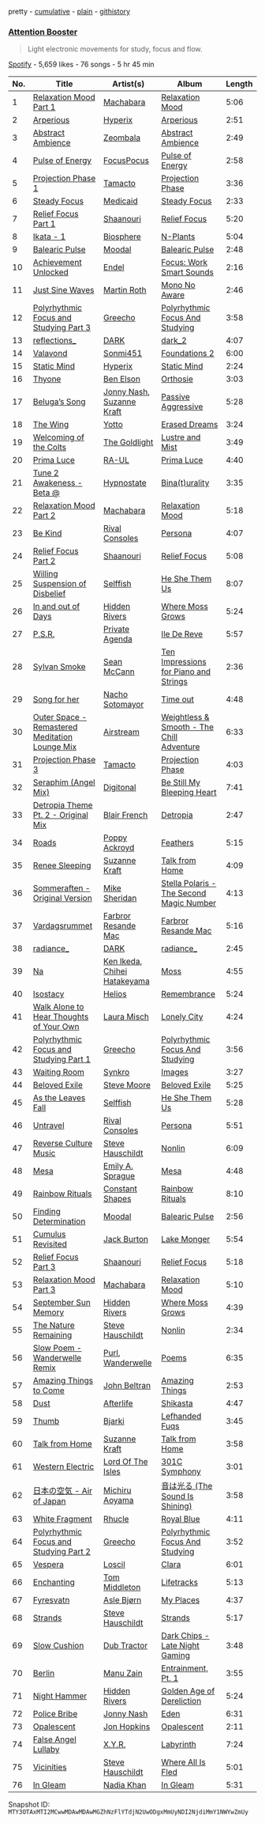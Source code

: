 pretty - [cumulative](/playlists/cumulative/37i9dQZF1DX1SBMQfWoBV6.md) - [plain](/playlists/plain/37i9dQZF1DX1SBMQfWoBV6) - [githistory](https://github.githistory.xyz/mackorone/spotify-playlist-archive/blob/main/playlists/plain/37i9dQZF1DX1SBMQfWoBV6)

### [Attention Booster](https://open.spotify.com/playlist/37i9dQZF1DX1SBMQfWoBV6)

> Light electronic movements for study, focus and flow.

[Spotify](https://open.spotify.com/user/spotify) - 5,659 likes - 76 songs - 5 hr 45 min

| No. | Title | Artist(s) | Album | Length |
|---|---|---|---|---|
| 1 | [Relaxation Mood Part 1](https://open.spotify.com/track/1ITXk2XtlXEEJIjPaYxeHC) | [Machabara](https://open.spotify.com/artist/5OQe8EsRkxUlaeJ8sESTyK) | [Relaxation Mood](https://open.spotify.com/album/4oLFR8aCQj1GECAdnFhuFY) | 5:06 |
| 2 | [Arperious](https://open.spotify.com/track/6NpymTa0H0DXNQcfGBSb9M) | [Hyperix](https://open.spotify.com/artist/2vlHxzMM3LDROyxBioXC2Q) | [Arperious](https://open.spotify.com/album/5rxLM3dUbhXaItPpAsnKbh) | 2:51 |
| 3 | [Abstract Ambience](https://open.spotify.com/track/7hnCKEU2LpfD3tkfgEhnKF) | [Zeombala](https://open.spotify.com/artist/1ERLT1kdPcQocPENfka9M8) | [Abstract Ambience](https://open.spotify.com/album/5067Ai9GOj6ROHmVhUX3mn) | 2:49 |
| 4 | [Pulse of Energy](https://open.spotify.com/track/1iXrptWumZpCohHlTE1ct2) | [FocusPocus](https://open.spotify.com/artist/3PvDMOBR3e0OLBKbEU8V2k) | [Pulse of Energy](https://open.spotify.com/album/4c5VV5hL4mPGqtXgar92Lf) | 2:58 |
| 5 | [Projection Phase 1](https://open.spotify.com/track/3VUaSYzan96brB5zchJx4T) | [Tamacto](https://open.spotify.com/artist/02EvIsE0XWi2HJmTXcK2QQ) | [Projection Phase](https://open.spotify.com/album/5bDTUrvpiVmkj1j1MjegBZ) | 3:36 |
| 6 | [Steady Focus](https://open.spotify.com/track/11lLwgMsGuTS8ENsA1Tf35) | [Medicaid](https://open.spotify.com/artist/5KW4ln3Bh5bLkg02GX1vJT) | [Steady Focus](https://open.spotify.com/album/2JzAOAba2GnsDu1Pk719YI) | 2:33 |
| 7 | [Relief Focus Part 1](https://open.spotify.com/track/4iu11idQuMvhRWfeKsT7eZ) | [Shaanouri](https://open.spotify.com/artist/2FWFKErUkjpSdqcbvTsw33) | [Relief Focus](https://open.spotify.com/album/43OcuIirS6m1pDpabjy9Kx) | 5:20 |
| 8 | [Ikata \- 1](https://open.spotify.com/track/4WpJhXF5NvcZQApCRU7Fih) | [Biosphere](https://open.spotify.com/artist/2rcnAZ6DvORQ365X3zVYpr) | [N\-Plants](https://open.spotify.com/album/6O0NOaFQ56eChOtw47l9VI) | 5:04 |
| 9 | [Balearic Pulse](https://open.spotify.com/track/3hPrb5z3kXBRO8i5EOLgxw) | [Moodal](https://open.spotify.com/artist/1WTuPCWmIlFozKqzMAiNvf) | [Balearic Pulse](https://open.spotify.com/album/5jlQDHw1h914CFzHSivNYC) | 2:48 |
| 10 | [Achievement Unlocked](https://open.spotify.com/track/1qlpsQZTzBJ3C9Padf3dCp) | [Endel](https://open.spotify.com/artist/3JNr31WfX56vgwBuIcdOt4) | [Focus: Work Smart Sounds](https://open.spotify.com/album/5sVSZ4CGxYznBbbO2DTPvV) | 2:16 |
| 11 | [Just Sine Waves](https://open.spotify.com/track/7J8NbJZXIbR3JLOUk5BITV) | [Martin Roth](https://open.spotify.com/artist/4LoSbPey3kklzX5f2KEks1) | [Mono No Aware](https://open.spotify.com/album/70hyp5k7zuvuI52UZvWBKx) | 2:46 |
| 12 | [Polyrhythmic Focus and Studying Part 3](https://open.spotify.com/track/4vtqAaig1XbUIZbCmZXp1A) | [Greecho](https://open.spotify.com/artist/13x3oBzOHHvA23aEPvrLLx) | [Polyrhythmic Focus And Studying](https://open.spotify.com/album/3eVENAC5Fr5WphpkTIEQz0) | 3:58 |
| 13 | [reflections\_](https://open.spotify.com/track/4ILaye6zO7KQ4jdfcsyZfp) | [DARK](https://open.spotify.com/artist/4mJeYvJH1WW0jLjbUh6VxM) | [dark\_2](https://open.spotify.com/album/5RaaBAphojbpJusuLNsOY9) | 4:07 |
| 14 | [Valavond](https://open.spotify.com/track/6Ff7dIvhOa6wqCxYdNDKSs) | [Sonmi451](https://open.spotify.com/artist/1rQREdU6Zyil9kuBQJvaRN) | [Foundations 2](https://open.spotify.com/album/6NiOKlzucDnE4NJAGPpv06) | 6:00 |
| 15 | [Static Mind](https://open.spotify.com/track/11wGs0bSwN3km6whYMZCiu) | [Hyperix](https://open.spotify.com/artist/2vlHxzMM3LDROyxBioXC2Q) | [Static Mind](https://open.spotify.com/album/71hhZ7on21C40GUYV1CQQ5) | 2:24 |
| 16 | [Thyone](https://open.spotify.com/track/19GN5lWipW5bg1aa8SCLTE) | [Ben Elson](https://open.spotify.com/artist/1OuL8Cuw5Ed403k0dUnloa) | [Orthosie](https://open.spotify.com/album/4NzbetkU7aw0ccC5pV7LIy) | 3:03 |
| 17 | [Beluga’s Song](https://open.spotify.com/track/1BHu8dmQWiwoh7p1vgJZKN) | [Jonny Nash](https://open.spotify.com/artist/4VnaEWTHIwbqbDCwNPpfde), [Suzanne Kraft](https://open.spotify.com/artist/1FTn5osUbCr8n7WgYmbK5m) | [Passive Aggressive](https://open.spotify.com/album/06CnAHZC6NtWc1f0vuKi9l) | 5:28 |
| 18 | [The Wing](https://open.spotify.com/track/4nIdUgjJwddAnfZhggwFpa) | [Yotto](https://open.spotify.com/artist/5Dyfxq0ZrFjjeFBdSNxDbo) | [Erased Dreams](https://open.spotify.com/album/6Q67qjhJcBsMPWS3PXF8kv) | 3:24 |
| 19 | [Welcoming of the Colts](https://open.spotify.com/track/0Htf6VECFgxlVKmS4dHrR0) | [The Goldlight](https://open.spotify.com/artist/35zOaLSrpQwL9mSBQjbK7f) | [Lustre and Mist](https://open.spotify.com/album/1cqYxODeCDRlnOqERNtXn5) | 3:49 |
| 20 | [Prima Luce](https://open.spotify.com/track/6hOMR6CFQICXK8NXpjiBh2) | [RA\-UL](https://open.spotify.com/artist/2JeqxmyESYTBLsPY9Xvdjt) | [Prima Luce](https://open.spotify.com/album/5ETvDJJqpujShOF6sUYaYc) | 4:40 |
| 21 | [Tune 2 Awakeness \- Beta @](https://open.spotify.com/track/2M52JGX9RzoeFFEN4lVMqX) | [Hypnostate](https://open.spotify.com/artist/2W4sX0RRSKjnAd599CxiX6) | [Bina\(t\)urality](https://open.spotify.com/album/0yZdZJKrLqir5aQ0PmwtHe) | 3:35 |
| 22 | [Relaxation Mood Part 2](https://open.spotify.com/track/0U4UCxiNLfa87Qn42aNBta) | [Machabara](https://open.spotify.com/artist/5OQe8EsRkxUlaeJ8sESTyK) | [Relaxation Mood](https://open.spotify.com/album/4oLFR8aCQj1GECAdnFhuFY) | 5:18 |
| 23 | [Be Kind](https://open.spotify.com/track/3rkesmzecZXrKZ7HA68OKZ) | [Rival Consoles](https://open.spotify.com/artist/05lIUgmmsmTX2N9dCKc8rC) | [Persona](https://open.spotify.com/album/1BI2mpiBt99NlNvLka4QhG) | 4:07 |
| 24 | [Relief Focus Part 2](https://open.spotify.com/track/59hLUdNHEoyvpyNzzkuq2i) | [Shaanouri](https://open.spotify.com/artist/2FWFKErUkjpSdqcbvTsw33) | [Relief Focus](https://open.spotify.com/album/43OcuIirS6m1pDpabjy9Kx) | 5:08 |
| 25 | [Willing Suspension of Disbelief](https://open.spotify.com/track/07JOkxdkKHffHm1YLbUhFg) | [Selffish](https://open.spotify.com/artist/0YIcdQQ4Mmhl4l40ubHABn) | [He She Them Us](https://open.spotify.com/album/4oyS54Dgj9V4RfwaWQO5t5) | 8:07 |
| 26 | [In and out of Days](https://open.spotify.com/track/0Rw6XHubnNlZ7joTug4ogA) | [Hidden Rivers](https://open.spotify.com/artist/3hnXe9Zah3sqkO0XzAzebp) | [Where Moss Grows](https://open.spotify.com/album/6o5cdOMQFtNjJD7TQAVb7j) | 5:24 |
| 27 | [P.S.R.](https://open.spotify.com/track/1BUK2OhjoaxPi6n7CPq25q) | [Private Agenda](https://open.spotify.com/artist/0Ach9AicviOrwIPxUPntnA) | [Ile De Reve](https://open.spotify.com/album/6amMyNzSzAfsBfMbe32bws) | 5:57 |
| 28 | [Sylvan Smoke](https://open.spotify.com/track/2Gfs49i4wLusg8WLM8Q3jS) | [Sean McCann](https://open.spotify.com/artist/7c6kXSGmiGhrr8l3CSY0Y2) | [Ten Impressions for Piano and Strings](https://open.spotify.com/album/7DOkAK4tvQ7qtKKlbAAEYK) | 2:36 |
| 29 | [Song for her](https://open.spotify.com/track/0ezGSiP56OzbGTjLQPYqSg) | [Nacho Sotomayor](https://open.spotify.com/artist/4uRLIC5uQs3CzTq7jEcrzJ) | [Time out](https://open.spotify.com/album/0p60DWfZ8j58uv5XeSZaZn) | 4:48 |
| 30 | [Outer Space \- Remastered Meditation Lounge Mix](https://open.spotify.com/track/64F9fI3h6rA2fBcvQI5HGu) | [Airstream](https://open.spotify.com/artist/64ujeKTqpc294czhOH2Dcq) | [Weightless & Smooth \- The Chill Adventure](https://open.spotify.com/album/5X173nYYGZSQzFw4YD6lZH) | 6:33 |
| 31 | [Projection Phase 3](https://open.spotify.com/track/5D2Q2uDmAgXsILAZtq3UqF) | [Tamacto](https://open.spotify.com/artist/02EvIsE0XWi2HJmTXcK2QQ) | [Projection Phase](https://open.spotify.com/album/5bDTUrvpiVmkj1j1MjegBZ) | 4:03 |
| 32 | [Seraphim \(Angel Mix\)](https://open.spotify.com/track/4TAL33N8l0k9Cvjnmqc1Qi) | [Digitonal](https://open.spotify.com/artist/5IRw6qWz0NFImXO3hNOyai) | [Be Still My Bleeping Heart](https://open.spotify.com/album/4zDPv4gYIRFhE1XUVUUO97) | 7:41 |
| 33 | [Detropia Theme Pt\. 2 \- Original Mix](https://open.spotify.com/track/6gBoS2GWFPjv8ysRszX2Se) | [Blair French](https://open.spotify.com/artist/7IRQwSJSMH7eQkLAezNZKQ) | [Detropia](https://open.spotify.com/album/3EE4WBaI3wbzbLCsUKp4Sc) | 2:47 |
| 34 | [Roads](https://open.spotify.com/track/28ihvvOj0MmaQWtmABWxQ4) | [Poppy Ackroyd](https://open.spotify.com/artist/5q3wKuiaCK8BRPZQSvehFd) | [Feathers](https://open.spotify.com/album/1e5MB6FPsENgNnr2U0B4rE) | 5:15 |
| 35 | [Renee Sleeping](https://open.spotify.com/track/0wXlOE5NioNvUozBtNmBUy) | [Suzanne Kraft](https://open.spotify.com/artist/1FTn5osUbCr8n7WgYmbK5m) | [Talk from Home](https://open.spotify.com/album/1RMrV8gQc6f3csRiNoQwP6) | 4:09 |
| 36 | [Sommeraften \- Original Version](https://open.spotify.com/track/6jO16TinSxutKz4QHvwbU2) | [Mike Sheridan](https://open.spotify.com/artist/0qdhFzhTUnvl4DP4rJSGTh) | [Stella Polaris \- The Second Magic Number](https://open.spotify.com/album/6fUjg2z2PnvMpmKRF8lplk) | 4:13 |
| 37 | [Vardagsrummet](https://open.spotify.com/track/6YWvTxRk2dQw2uGCuBLiU1) | [Farbror Resande Mac](https://open.spotify.com/artist/3VMuEdAr2K5O45tO55VSQE) | [Farbror Resande Mac](https://open.spotify.com/album/3hz55vK51FnzXGYfrxAU0w) | 5:16 |
| 38 | [radiance\_](https://open.spotify.com/track/3x7uXaVxr8f4APs8ztqtZR) | [DARK](https://open.spotify.com/artist/4mJeYvJH1WW0jLjbUh6VxM) | [radiance\_](https://open.spotify.com/album/3z6yDp5T1h1jM1wV9chpqy) | 2:45 |
| 39 | [Na](https://open.spotify.com/track/0igayHoCeYUH4KuZubiq4u) | [Ken Ikeda](https://open.spotify.com/artist/7jmgDnD5qtBb0Vw7VsGY7m), [Chihei Hatakeyama](https://open.spotify.com/artist/4G1ZsxfEEztbE1VcnNInPg) | [Moss](https://open.spotify.com/album/6Vco7xYNpXBhgHkANMHQXb) | 4:55 |
| 40 | [Isostacy](https://open.spotify.com/track/6zwtd6jCS3T4ol5cjVnwNu) | [Helios](https://open.spotify.com/artist/592TFYwu9Qb0RC1hKDbX2w) | [Remembrance](https://open.spotify.com/album/2kyXBYYTBjF0vQIux6Vl3D) | 5:24 |
| 41 | [Walk Alone to Hear Thoughts of Your Own](https://open.spotify.com/track/5vS2T09cZO5KK8VXLlB4ZF) | [Laura Misch](https://open.spotify.com/artist/0NrVrf231eji48nhNUJTXe) | [Lonely City](https://open.spotify.com/album/4GyAthXR1rB5aTV4dY5DIP) | 4:24 |
| 42 | [Polyrhythmic Focus and Studying Part 1](https://open.spotify.com/track/6vzlTcJBemMHOK6rNlW99C) | [Greecho](https://open.spotify.com/artist/13x3oBzOHHvA23aEPvrLLx) | [Polyrhythmic Focus And Studying](https://open.spotify.com/album/3eVENAC5Fr5WphpkTIEQz0) | 3:56 |
| 43 | [Waiting Room](https://open.spotify.com/track/3kuPtyMyUHU12IY37YpQyn) | [Synkro](https://open.spotify.com/artist/4B5oxjbZ2CClTNt8iEiC4n) | [Images](https://open.spotify.com/album/30nbMptCBZMuRjdfS0ACdL) | 3:27 |
| 44 | [Beloved Exile](https://open.spotify.com/track/0fnZFOirxnGpo9UdaG8Ndj) | [Steve Moore](https://open.spotify.com/artist/7kcEevbRjcqtpjVgoYcq05) | [Beloved Exile](https://open.spotify.com/album/40TxdeBrR0OTGQD6etnhyJ) | 5:25 |
| 45 | [As the Leaves Fall](https://open.spotify.com/track/6IL0hp5UGrDvL0S1B7UVM1) | [Selffish](https://open.spotify.com/artist/0YIcdQQ4Mmhl4l40ubHABn) | [He She Them Us](https://open.spotify.com/album/4oyS54Dgj9V4RfwaWQO5t5) | 5:28 |
| 46 | [Untravel](https://open.spotify.com/track/39tUHDzQ5nlGPtYaA71Y9v) | [Rival Consoles](https://open.spotify.com/artist/05lIUgmmsmTX2N9dCKc8rC) | [Persona](https://open.spotify.com/album/1BI2mpiBt99NlNvLka4QhG) | 5:51 |
| 47 | [Reverse Culture Music](https://open.spotify.com/track/31Wl8j2L7CUPXjyQ4QCFfK) | [Steve Hauschildt](https://open.spotify.com/artist/2L00vHmYcwC9OlsEv6M5UO) | [Nonlin](https://open.spotify.com/album/1HG66ZvnAjtbKyWoXvBLTn) | 6:09 |
| 48 | [Mesa](https://open.spotify.com/track/5DKCnRq996KYGkzOwSWcGV) | [Emily A\. Sprague](https://open.spotify.com/artist/3GeWutjuNRg9uRqiIejRT9) | [Mesa](https://open.spotify.com/album/1bZmrAVkNM71HIrVHSDP30) | 4:48 |
| 49 | [Rainbow Rituals](https://open.spotify.com/track/4th6rCEHEtmBiP3kFTsyTF) | [Constant Shapes](https://open.spotify.com/artist/4O81OJGfgxw7hD2lXowBNy) | [Rainbow Rituals](https://open.spotify.com/album/4hmdNKvi9gh5dJ9o6UpAuw) | 8:10 |
| 50 | [Finding Determination](https://open.spotify.com/track/1IZ8OjFT6GAVAQ1wQCEIlv) | [Moodal](https://open.spotify.com/artist/1WTuPCWmIlFozKqzMAiNvf) | [Balearic Pulse](https://open.spotify.com/album/5jlQDHw1h914CFzHSivNYC) | 2:56 |
| 51 | [Cumulus Revisited](https://open.spotify.com/track/2ez9u28AzhRDfvjg3PHaro) | [Jack Burton](https://open.spotify.com/artist/6AnQoELy6TktzDtKzHORHZ) | [Lake Monger](https://open.spotify.com/album/3fanKX5paSuCg8V0InZFbZ) | 5:54 |
| 52 | [Relief Focus Part 3](https://open.spotify.com/track/7pSKNm4guMlOJ3YJPcVD79) | [Shaanouri](https://open.spotify.com/artist/2FWFKErUkjpSdqcbvTsw33) | [Relief Focus](https://open.spotify.com/album/43OcuIirS6m1pDpabjy9Kx) | 5:18 |
| 53 | [Relaxation Mood Part 3](https://open.spotify.com/track/3qGDQ5XW2u826nLF5Wq9Cn) | [Machabara](https://open.spotify.com/artist/5OQe8EsRkxUlaeJ8sESTyK) | [Relaxation Mood](https://open.spotify.com/album/4oLFR8aCQj1GECAdnFhuFY) | 5:10 |
| 54 | [September Sun Memory](https://open.spotify.com/track/1zFEzGl2UDVZQoIifW9U5q) | [Hidden Rivers](https://open.spotify.com/artist/3hnXe9Zah3sqkO0XzAzebp) | [Where Moss Grows](https://open.spotify.com/album/6o5cdOMQFtNjJD7TQAVb7j) | 4:39 |
| 55 | [The Nature Remaining](https://open.spotify.com/track/37b5FbBDQCxAPherM5mCsv) | [Steve Hauschildt](https://open.spotify.com/artist/2L00vHmYcwC9OlsEv6M5UO) | [Nonlin](https://open.spotify.com/album/1HG66ZvnAjtbKyWoXvBLTn) | 2:34 |
| 56 | [Slow Poem \- Wanderwelle Remix](https://open.spotify.com/track/3OP4YAMeW1xKDfPNlfBQlL) | [Purl](https://open.spotify.com/artist/3YdYnP4A4qJtw2sm4YmY1f), [Wanderwelle](https://open.spotify.com/artist/2042fteQud87cIM8K6VARW) | [Poems](https://open.spotify.com/album/66IidTi4UcG2eTrTVeQGak) | 6:35 |
| 57 | [Amazing Things to Come](https://open.spotify.com/track/6ocXaLZ1ooYNJejDnGxRx8) | [John Beltran](https://open.spotify.com/artist/0si3qPiSptTnVbdGByVAMd) | [Amazing Things](https://open.spotify.com/album/0DBiS3ynX5LmsZjv7OnvQW) | 2:53 |
| 58 | [Dust](https://open.spotify.com/track/0SVkJnFaT6y5eCMosHwvVZ) | [Afterlife](https://open.spotify.com/artist/6gnvHPFDgWP4LiES4X0Ajz) | [Shikasta](https://open.spotify.com/album/0IONJPCk2P7ym03G3RGwh9) | 4:47 |
| 59 | [Thumb](https://open.spotify.com/track/0xMBvIDJFsMbrs1BHDVpFq) | [Bjarki](https://open.spotify.com/artist/6FtSCON62H1CEJtN39y9yI) | [Lefhanded Fuqs](https://open.spotify.com/album/0oRaS0KTSRRAOfZnZova2C) | 3:45 |
| 60 | [Talk from Home](https://open.spotify.com/track/48rB6oYm5Tej08IHn6aJsB) | [Suzanne Kraft](https://open.spotify.com/artist/1FTn5osUbCr8n7WgYmbK5m) | [Talk from Home](https://open.spotify.com/album/1RMrV8gQc6f3csRiNoQwP6) | 3:58 |
| 61 | [Western Electric](https://open.spotify.com/track/5LwWTwkjy0IZLbneYZ6IXS) | [Lord Of The Isles](https://open.spotify.com/artist/2PoiNhvPSC4fivyrDJOoru) | [301C Symphony](https://open.spotify.com/album/7xoinXkUgCctFPr9VnzY6u) | 3:01 |
| 62 | [日本の空気 \- Air of Japan](https://open.spotify.com/track/4wKQfi7BK5PgqkOyy288Iw) | [Michiru Aoyama](https://open.spotify.com/artist/75cLQlfceOKJMop2LqS4Fu) | [音は光る \(The Sound Is Shining\)](https://open.spotify.com/album/1GYbiaI0mZ9OQPnggq6d4T) | 3:58 |
| 63 | [White Fragment](https://open.spotify.com/track/2wnKNjSi5RMSIUgNMV46W7) | [Rhucle](https://open.spotify.com/artist/0y0cl3t1UlQf0730g7Zjkl) | [Royal Blue](https://open.spotify.com/album/6pmKXb63Osnj2DnCy0lb2z) | 4:11 |
| 64 | [Polyrhythmic Focus and Studying Part 2](https://open.spotify.com/track/5FneMKMi7lIfZfNckmb9oo) | [Greecho](https://open.spotify.com/artist/13x3oBzOHHvA23aEPvrLLx) | [Polyrhythmic Focus And Studying](https://open.spotify.com/album/3eVENAC5Fr5WphpkTIEQz0) | 3:52 |
| 65 | [Vespera](https://open.spotify.com/track/0K4cKSPVOmhept61aZto3P) | [Loscil](https://open.spotify.com/artist/3GM5cpCBadq2PMHjFoEvhK) | [Clara](https://open.spotify.com/album/1QU235rCtednzHCJgperwb) | 6:01 |
| 66 | [Enchanting](https://open.spotify.com/track/3JBLGpxaBZrhnrOwmUV99n) | [Tom Middleton](https://open.spotify.com/artist/7KygebVvltzvrQxNnukuFT) | [Lifetracks](https://open.spotify.com/album/1wM3q5NJN8n0Y2hi4fPfSi) | 5:13 |
| 67 | [Fyresvatn](https://open.spotify.com/track/3oXtuTObYRvhsShC7I96M5) | [Asle Bjørn](https://open.spotify.com/artist/5ktwEgR7MPFnz1QuYdUcmq) | [My Places](https://open.spotify.com/album/0hBJ0y5ms0sU5j2tK7X75J) | 4:37 |
| 68 | [Strands](https://open.spotify.com/track/0XA6999Nceq9KDYlqC7H06) | [Steve Hauschildt](https://open.spotify.com/artist/2L00vHmYcwC9OlsEv6M5UO) | [Strands](https://open.spotify.com/album/2W0Onu4JKgSYhJAzR19cZ0) | 5:17 |
| 69 | [Slow Cushion](https://open.spotify.com/track/37yBASNjiBBcn3ilKqdW5W) | [Dub Tractor](https://open.spotify.com/artist/3uBuZhRPzJrsdk6JxJWJuw) | [Dark Chips \- Late Night Gaming](https://open.spotify.com/album/6sWMb2CMnQDv05yUopSLpV) | 3:48 |
| 70 | [Berlin](https://open.spotify.com/track/2ydduzcA723lZ4K9DLq8io) | [Manu Zain](https://open.spotify.com/artist/6MIXwGBFXAuLoaZ6s0fCT7) | [Entrainment, Pt\. 1](https://open.spotify.com/album/72HmKF1GsLmqCcGgCDFnOV) | 3:55 |
| 71 | [Night Hammer](https://open.spotify.com/track/661gdtPwxBK9pYp3nulHoS) | [Hidden Rivers](https://open.spotify.com/artist/3hnXe9Zah3sqkO0XzAzebp) | [Golden Age of Dereliction](https://open.spotify.com/album/29gXtFxpaHQZIC3Ab13Q5s) | 5:24 |
| 72 | [Police Bribe](https://open.spotify.com/track/1yklYLJIko5j4Xyl7lWyl4) | [Jonny Nash](https://open.spotify.com/artist/4VnaEWTHIwbqbDCwNPpfde) | [Eden](https://open.spotify.com/album/5OAhAX8l7bD69fqhgKuGoH) | 6:31 |
| 73 | [Opalescent](https://open.spotify.com/track/4Bpx1CO7TsoaLKxQ4anISr) | [Jon Hopkins](https://open.spotify.com/artist/7yxi31szvlbwvKq9dYOmFI) | [Opalescent](https://open.spotify.com/album/04GI4HyiQkhccc95GVAaan) | 2:11 |
| 74 | [False Angel Lullaby](https://open.spotify.com/track/5Q9QWEZCmxTMTC25HrUaEf) | [X.Y.R.](https://open.spotify.com/artist/6toHLoCsmqKPjtprSVucxz) | [Labyrinth](https://open.spotify.com/album/2uXc2ajokBOxI2FX27icQ9) | 7:24 |
| 75 | [Vicinities](https://open.spotify.com/track/0GbG6xZEk5vvGGkXyqaAHI) | [Steve Hauschildt](https://open.spotify.com/artist/2L00vHmYcwC9OlsEv6M5UO) | [Where All Is Fled](https://open.spotify.com/album/0DSX1JfPpFz03OmBHJBRsG) | 5:01 |
| 76 | [In Gleam](https://open.spotify.com/track/65n315tA59gt8sAUdG4Bcc) | [Nadia Khan](https://open.spotify.com/artist/0loiPes37ZaRogGkUvPRNQ) | [In Gleam](https://open.spotify.com/album/2IJI1sCPaJvqx9yInRORd0) | 5:31 |

Snapshot ID: `MTY3OTAxMTI2MCwwMDAwMDAwMGZhNzFlYTdjN2UwODgxMmUyNDI2NjdiMmY1NWYwZmUy`
